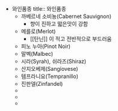 - 와인품종
  title:: 와인품종
	- 까베르네 소비뇽(Cabernet Sauvignon)
		- 향이 진하고 떫은맛이 강함
	- 메를로(Merlot)
		- [[탄닌]] 이 적고 전반적으로 부드러움
	- 피노 누아(Pinot Noir)
	- 말벡(Malbec)
	- 시라(Syrah), 쉬라즈(Shiraz)
	- 산지오베제(Sangiovese)
	- 템프라니요(Tempranillo)
	- 진판델(Zinfandel)
	-
	-
	-